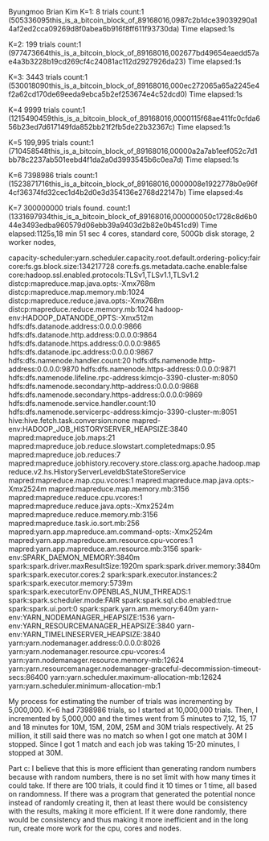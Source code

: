 Byungmoo Brian Kim
K=1: 8 trials 
count:1
(505336095this_is_a_bitcoin_block_of_89168016,0987c2b1dce39039290a14af2ed2cca09269d8f0abea6b916f8ff611f93730da)
Time elapsed:1s

K=2: 199 trials
count:1
(977473664this_is_a_bitcoin_block_of_89168016,002677bd49654eaedd57ae4a3b3228b19cd269cf4c24081ac112d2927926da23)
Time elapsed:1s

K=3: 3443 trials
count:1
(530018090this_is_a_bitcoin_block_of_89168016,000ec272065a65a2245e4f2a62cd170de69eeda9ebca5b2ef253674e4c52dcd0)
Time elapsed:1s

K=4 9999 trials
count:1
(1215490459this_is_a_bitcoin_block_of_89168016,0000115f68ae411fc0cfda656b23ed7d617149fda852bb21f2fb5de22b32367c)
Time elapsed:1s

K=5 199,995 trials
count:1
(710458548this_is_a_bitcoin_block_of_89168016,00000a2a7ab1eef052c7d1bb78c2237ab501eebd4f1da2a0d3993545b6c0ea7d)
Time elapsed:1s

K=6 7398986 trials
count:1
(1523871716this_is_a_bitcoin_block_of_89168016,0000008e1922778b0e96f4cf36374fd32cec1d4b2d0e3d354136e2768d22147b)
Time elapsed:4s
 
K=7 300000000 trials
found. count:1
(1331697934this_is_a_bitcoin_block_of_89168016,000000050c1728c8d6b044e3493edba960579d06ebb39a9403d2b82e0b451cd9)
Time elapsed:1125s,18 min 51 sec
4 cores, standard core, 500Gb disk storage, 2 worker nodes, 

capacity-scheduler:yarn.scheduler.capacity.root.default.ordering-policy:fair
core:fs.gs.block.size:134217728
core:fs.gs.metadata.cache.enable:false
core:hadoop.ssl.enabled.protocols:TLSv1,TLSv1.1,TLSv1.2
distcp:mapreduce.map.java.opts:-Xmx768m
distcp:mapreduce.map.memory.mb:1024
distcp:mapreduce.reduce.java.opts:-Xmx768m
distcp:mapreduce.reduce.memory.mb:1024
hadoop-env:HADOOP_DATANODE_OPTS:-Xmx512m
hdfs:dfs.datanode.address:0.0.0.0:9866
hdfs:dfs.datanode.http.address:0.0.0.0:9864
hdfs:dfs.datanode.https.address:0.0.0.0:9865
hdfs:dfs.datanode.ipc.address:0.0.0.0:9867
hdfs:dfs.namenode.handler.count:20
hdfs:dfs.namenode.http-address:0.0.0.0:9870
hdfs:dfs.namenode.https-address:0.0.0.0:9871
hdfs:dfs.namenode.lifeline.rpc-address:kimcjo-3390-cluster-m:8050
hdfs:dfs.namenode.secondary.http-address:0.0.0.0:9868
hdfs:dfs.namenode.secondary.https-address:0.0.0.0:9869
hdfs:dfs.namenode.service.handler.count:10
hdfs:dfs.namenode.servicerpc-address:kimcjo-3390-cluster-m:8051
hive:hive.fetch.task.conversion:none
mapred-env:HADOOP_JOB_HISTORYSERVER_HEAPSIZE:3840
mapred:mapreduce.job.maps:21
mapred:mapreduce.job.reduce.slowstart.completedmaps:0.95
mapred:mapreduce.job.reduces:7
mapred:mapreduce.jobhistory.recovery.store.class:org.apache.hadoop.mapreduce.v2.hs.HistoryServerLeveldbStateStoreService
mapred:mapreduce.map.cpu.vcores:1
mapred:mapreduce.map.java.opts:-Xmx2524m
mapred:mapreduce.map.memory.mb:3156
mapred:mapreduce.reduce.cpu.vcores:1
mapred:mapreduce.reduce.java.opts:-Xmx2524m
mapred:mapreduce.reduce.memory.mb:3156
mapred:mapreduce.task.io.sort.mb:256
mapred:yarn.app.mapreduce.am.command-opts:-Xmx2524m
mapred:yarn.app.mapreduce.am.resource.cpu-vcores:1
mapred:yarn.app.mapreduce.am.resource.mb:3156
spark-env:SPARK_DAEMON_MEMORY:3840m
spark:spark.driver.maxResultSize:1920m
spark:spark.driver.memory:3840m
spark:spark.executor.cores:2
spark:spark.executor.instances:2
spark:spark.executor.memory:5739m
spark:spark.executorEnv.OPENBLAS_NUM_THREADS:1
spark:spark.scheduler.mode:FAIR
spark:spark.sql.cbo.enabled:true
spark:spark.ui.port:0
spark:spark.yarn.am.memory:640m
yarn-env:YARN_NODEMANAGER_HEAPSIZE:1536
yarn-env:YARN_RESOURCEMANAGER_HEAPSIZE:3840
yarn-env:YARN_TIMELINESERVER_HEAPSIZE:3840
yarn:yarn.nodemanager.address:0.0.0.0:8026
yarn:yarn.nodemanager.resource.cpu-vcores:4
yarn:yarn.nodemanager.resource.memory-mb:12624
yarn:yarn.resourcemanager.nodemanager-graceful-decommission-timeout-secs:86400
yarn:yarn.scheduler.maximum-allocation-mb:12624
yarn:yarn.scheduler.minimum-allocation-mb:1


My process for estimating the number of trials was incrementing by 5,000,000. K=6 had 7398986 trials, so I started at 10,000,000 trials. Then, I incremented by 5,000,000 and the times went from 5 minutes to 7,12, 15, 17 and 18 minutes for 10M, 15M, 20M, 25M and 30M trials respectively. At 25 million, it still said there was no match so when I got one match at 30M I stopped. Since I got 1 match and each job was taking 15-20 minutes, I stopped at 30M.


Part c:
I believe that this is more efficient than generating random numbers because with random numbers, there is no set limit with how many times it could take. If there are 100 trials, it could find it 10 times or 1 time, all based on randomness. If there was a program that generated the potential nonce instead of randomly creating it, then at least there would be consistency with the results, making it more efficient. If it were done randomly, there would be consistency and thus making it more inefficient and in the long run, create more work for the cpu, cores and nodes.
